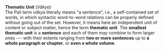 **Thematic Unit** (*Vākya*)  
  The Pali term *vākya* literally means "a sentence", i.e., a self-contained set of words, 
in which syntactic word-to-word relations can be properly defined without going out of 
the set. However, it means here an independent unit of content or subject matter, hence the 
term **thematic unit**. The **smallest thematic unit** is a **sentence** and each of them may 
combine to form larger ones --- with their extents ranging from **two or more sentences** up 
to **a whole paragraph or chapter**, or **even a whole volume**.